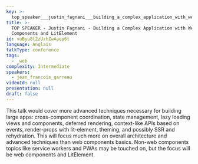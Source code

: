 ```yaml
---
key: >-
  top_speaker___justin_fagnani___building_a_complex_application_with_web_components_and_litelement
title: >-
  TOP SPEAKER - Justin Fagnani - Building a Complex Application with Web
  Components and LitElement
id: vuByu8t2zUzhZwAaep6t
language: Anglais
talkType: conference
tags:
  - _web
complexity: Intermediate
speakers:
  - jean_francois_garreau
videoId: null
presentation: null
draft: false
---
```

This talk would cover more advanced techniques necessary for building large apps: cross-component coordination, state management, lazy loading views and components, deferred rendering, context-like APIs based on events, render-props with lit-element, theming, and possibly SSR and rehydration. This will focus much more on overall architecture and advanced techniques than web components basics. Non-web components topics like service workers and PWAs may be touched on, but the focus will be web components and LitElement.
